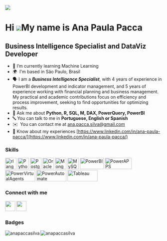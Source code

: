 ![](https://i.pinimg.com/originals/29/a3/94/29a394da15c7fedd2cf7cc437dc10bb5.gif)

Hi ![](https://user-images.githubusercontent.com/18350557/176309783-0785949b-9127-417c-8b55-ab5a4333674e.gif)My name is Ana Paula Pacca
================================================================================================================================================

Business Intelligence Specialist and DataViz Developer
-------------------------------------------------------
* 🌱 I’m currently learning Machine Learning
* 🌍  I'm based in São Paulo, Brasil
* :speaking_head: I am a ***Business Intelligence Specialist***, with 4 years of experience in PowerBI development and indicator management, and 5 years of experience working with financial planning and business management. My practical and academic contributions focus on efficiency and process improvement, seeking to find opportunities for optimizing results.
* 💬 Ask me about **Python, R, SQL, M, DAX, PowerQuery, PowerBI**
* :abc: You can talk to me in **Portuguese, English or Spanish**
* ✉️  You can contact me at [ana.pacca.silva@gmail.com](mailto:ana.pacca.silva@gmail.com)
* 📄 Know about my experiences  [https://www.linkedin.com/in/ana-paula-pacca/](https://www.linkedin.com/in/ana-paula-pacca/)


### Skills


<p align="left">
<a href="https://www.r-project.org/" target="_blank" rel="noreferrer"><img src="https://raw.githubusercontent.com/danielcranney/readme-generator/main/public/icons/skills/rlang-colored.svg" width="36" height="36" alt="rlang" /></a>
<a href="https://www.python.org/" target="_blank" rel="noreferrer"><img src="https://raw.githubusercontent.com/danielcranney/readme-generator/main/public/icons/skills/python-colored.svg" width="36" height="36" alt="Python" /></a>
<a href="https://www.postgresql.org/" target="_blank" rel="noreferrer"><img src="https://raw.githubusercontent.com/danielcranney/readme-generator/main/public/icons/skills/postgresql-colored.svg" width="36" height="36" alt="PostgreSQL" /></a>
<a href="https://www.oracle.com/uk/index.html" target="_blank" rel="noreferrer"><img src="https://raw.githubusercontent.com/danielcranney/readme-generator/main/public/icons/skills/oracle-colored.svg" width="36" height="36" alt="Oracle" /></a>
<a href="https://www.mongodb.com/" target="_blank" rel="noreferrer"><img src="https://raw.githubusercontent.com/danielcranney/readme-generator/main/public/icons/skills/mongodb-colored.svg" width="36" height="36" alt="MongoDB" /></a>
<a href="https://www.mysql.com/" target="_blank" rel="noreferrer"><img src="https://raw.githubusercontent.com/danielcranney/readme-generator/main/public/icons/skills/mysql-colored.svg" width="36" height="36" alt="MySQL" /></a>
<a href="https://www.powerbi.com/" target="_blank" rel="noreferrer"><img src="https://img.shields.io/badge/PowerBI-F2C811?style=for-the-badge&logo=Power%20BI&logoColor=white" width="76" height="36" alt="PowerBI" /></a>
<a href="https://www.powerapps.com/" target="_blank" rel="noreferrer"><img src="https://img.shields.io/badge/Power%20Apps-742774.svg?style=for-the-badge&logo=Power-Apps&logoColor=white" width="86" height="36" alt="PowerAPPS" /></a>
<a href="https://www.powervirtualagents.com/" target="_blank" rel="noreferrer"><img src="https://img.shields.io/badge/Power%20Virtual%20Agents-0B556A.svg?style=for-the-badge&logo=Power-Virtual-Agents&logoColor=white" width="96" height="36" alt="PowerVirtualAgents" /></a>
<a href="https://www.powerautomate.com/" target="_blank" rel="noreferrer"><img src="https://img.shields.io/badge/Power%20Automate-0066FF.svg?style=for-the-badge&logo=Power-Automate&logoColor=white" width="96" height="36" alt="PowerAutomate" /></a>
<a href="https://www.tableau.com/" target="_blank" rel="noreferrer"><img src="https://img.shields.io/badge/Tableau-E97627.svg?style=for-the-badge&logo=Tableau&logoColor=white" width="96" height="36" alt="Tableau" /></a>

</p>


### Connect with me

<p align="left"> <a href="https://www.github.com/anapaccasilva" target="_blank" rel="noreferrer"><img src="https://raw.githubusercontent.com/danielcranney/readme-generator/main/public/icons/socials/github.svg" width="32" height="32" /></a> <a href="https://www.linkedin.com/in/ana-paula-pacca/" target="_blank" rel="noreferrer"><img src="https://raw.githubusercontent.com/danielcranney/readme-generator/main/public/icons/socials/linkedin.svg" width="32" height="32" /></a></p>

### Badges

<p><img align="left" src="https://github-readme-stats.vercel.app/api/top-langs?username=anapaccasilva&show_icons=true&locale=en&layout=compact" alt="anapaccasilva" /></p>
<p><img align="center" src="https://github-readme-streak-stats.herokuapp.com/?user=anapaccasilva&" alt="anapaccasilva" /></p>

<!---
https://home.aveek.io/GitHub-Profile-Badges/
